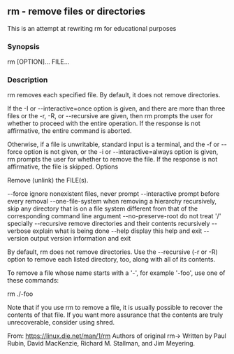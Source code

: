 ## rm - remove files or directories

This is an attempt at rewriting rm for educational purposes

### Synopsis
rm [OPTION]... FILE...

### Description
rm removes each specified file. By default, it does not remove directories.

If the -I or --interactive=once option is given, and there are more than three files or the -r, -R, or --recursive are given, then rm prompts the user for whether to proceed with the entire operation. If the response is not affirmative, the entire command is aborted.

Otherwise, if a file is unwritable, standard input is a terminal, and the -f or --force option is not given, or the -i or --interactive=always option is given, rm prompts the user for whether to remove the file. If the response is not affirmative, the file is skipped.
Options

Remove (unlink) the FILE(s).

--force
    ignore nonexistent files, never prompt 
--interactive
    prompt before every removal 
--one-file-system
    when removing a hierarchy recursively, skip any directory that is on a file system different from that of the corresponding command line argument 
--no-preserve-root
    do not treat '/' specially 
--recursive
    remove directories and their contents recursively 
--verbose
    explain what is being done 
--help
    display this help and exit 
--version
    output version information and exit

By default, rm does not remove directories. Use the --recursive (-r or -R) option to remove each listed directory, too, along with all of its contents.

To remove a file whose name starts with a '-', for example '-foo', use one of these commands:

rm ./-foo

Note that if you use rm to remove a file, it is usually possible to recover the contents of that file. If you want more assurance that the contents are truly unrecoverable, consider using shred. 

From: https://linux.die.net/man/1/rm
Authors of original rm-> 
Written by Paul Rubin, David MacKenzie, Richard M. Stallman, and Jim Meyering.

